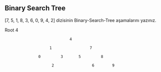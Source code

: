 ## Binary Search Tree 

[7, 5, 1, 8, 3, 6, 0, 9, 4, 2] dizisinin Binary-Search-Tree aşamalarını yazınız.

Root 4

                                 4

                        1                 7

                   0         3       5         8

                         2                 6        9
